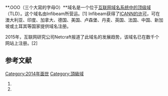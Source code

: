 **.OOO（三个大寫的字母O）**域名是一个位于[互联网](../Page/互联网.md "wikilink")[域名系统中的](../Page/域名系统.md "wikilink")[顶级域](https://zh.wikipedia.org/wiki/顶级域 "wikilink")（TLD）。这个域名由Infibeam所营运。\[1\]
Infibeam获得了[ICANN的许可](https://zh.wikipedia.org/wiki/ICANN "wikilink")，可在澳大利亚、印度、加拿大、德国、美国、卢森堡、丹麦、英国、法国、中国、新加坡或土耳其等国家提供域名注册。

2015年，互联网研究公司Netcraft报道了此域名的发展趋势，该域名已在数千个网站上注册。\[2\]

## 参考文献

[Category:2014年面世](https://zh.wikipedia.org/wiki/Category:2014年面世 "wikilink")
[Category:頂級域](https://zh.wikipedia.org/wiki/Category:頂級域 "wikilink")

1.
2.